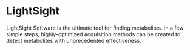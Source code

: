 # LightSight
 LightSight Software is the ultimate tool for finding metabolites. In a few simple steps, highly-optimized acquisition methods can be created to detect metabolites with unprecedented effectiveness.
